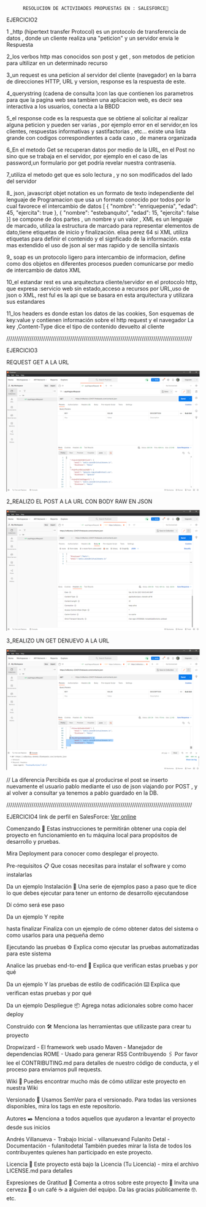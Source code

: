           RESOLUCION DE ACTIVIDADES PROPUESTAS EN : SALESFORCE🚀

EJERCICIO2

1 \_http (hipertext transfer Protocol) es un protocolo de transferencia de datos , donde un cliente realiza una "peticion" y un servidor envia le Respuesta

2_los verbos http mas conocidos son post y get , son metodos de peticion para ultilizar en un determinado recurso

3_un request es una peticion al servidor del cliente (navegador) en la barra de direcciones HTTP, URL y version, response es la respuesta de este.

4_querystring (cadena de consulta )con las que contienen los parametros para que la pagina web sea tambien una aplicacion web, es decir sea interactiva a los usuarios, conecta a la BBDD

5_el response code es la respuesta que se obtiene al solicitar al realizar alguna peticion y pueden ser varias , por ejemplo error en el servidor,en los clientes, respuestas informativas y sastifactorias , etc... existe una lista grande con codigos correspondientes a cada caso , de manera organizada

6_En el metodo Get se recuperan datos por medio de la URL, en el Post no sino que se trabaja en el servidor, por ejemplo en el caso de las password,un formulario por get podría revelar nuestra contrasenia.

7_utiliza el metodo get que es solo lectura , y no son modificados del lado del servidor

8\_ json, javascript objet notation es un formato de texto independiente del lenguaje de Programacion que usa un formato conocido por todos por lo cual favorece el intercambio de datos
[ { "nombre": "enriquepenia", "edad": 45, "ejercita": true },
{ "nombre": "estebanquito", "edad": 15, "ejercita": false }]
se compone de dos partes , un nombre y un valor ,
XML es un lenguaje de marcado, utiliza la estructura de marcado para representar elementos de dato,tiene etiquetas de inicio y finalización.
<persona><nombre>elisa perez</Nombre>
<edad>64</edad>
<ejercita>si</ejercita></persona>
XML utiliza etiquetas para definir el contenido y el signficado de la información.
esta mas extendido el uso de json al ser mas rapido y de sencilla sintaxis

9\_ soap es un protocolo ligero para intercambio de informacion, define como dos objetos en diferentes procesos pueden comunicarse por medio de intercambio de datos XML

10_el estandar rest es una arquitectura cliente/servidor en el protocolo http, que expresa :servicio web sin estado,acceso a recursos por URL,uso de json o XML, rest ful es la api que se basara en esta arquitectura y utilizara sus estandares

11_los headers es donde estan los datos de las cookies, Son esquemas de key:value y contienen información sobre el http request y el navegador
La key ,Content-Type dice el tipo de contenido devuelto al cliente

////////////////////////////////////////////////////////////////////////////////////////////////

EJERCICIO3

REQUEST GET A LA URL

![Image text](https://github.com/DavidLuques/SalesForce_test/blob/main/images/img_1.png)

2_REALIZO EL POST A LA URL CON BODY RAW EN JSON

![Image text](https://github.com/DavidLuques/SalesForce_test/blob/main/images/img_2.png)

3_REALIZO UN GET DENUEVO A LA URL

![Image text](https://github.com/DavidLuques/SalesForce_test/blob/main/images/img_3.png)

// La diferencia Percibida es que al producirse el post se inserto nuevamente el usuario pablo mediante el uso de json viajando por POST , y al volver a consultar ya tenemos a pablo guardado en la DB.


////////////////////////////////////////////////////////////////////////////////////////////////

EJERCICIO4
link de perfil en SalesForce:
<a href="https://trailblazer.me/id/daluques" class="btn btn-suces" target="_blank">Ver online</a>



Comenzando 🚀
Estas instrucciones te permitirán obtener una copia del proyecto en funcionamiento en tu máquina local para propósitos de desarrollo y pruebas.

Mira Deployment para conocer como desplegar el proyecto.

Pre-requisitos 📋
Que cosas necesitas para instalar el software y como instalarlas

Da un ejemplo
Instalación 🔧
Una serie de ejemplos paso a paso que te dice lo que debes ejecutar para tener un entorno de desarrollo ejecutandose

Dí cómo será ese paso

Da un ejemplo
Y repite

hasta finalizar
Finaliza con un ejemplo de cómo obtener datos del sistema o como usarlos para una pequeña demo

Ejecutando las pruebas ⚙️
Explica como ejecutar las pruebas automatizadas para este sistema

Analice las pruebas end-to-end 🔩
Explica que verifican estas pruebas y por qué

Da un ejemplo
Y las pruebas de estilo de codificación ⌨️
Explica que verifican estas pruebas y por qué

Da un ejemplo
Despliegue 📦
Agrega notas adicionales sobre como hacer deploy

Construido con 🛠️
Menciona las herramientas que utilizaste para crear tu proyecto

Dropwizard - El framework web usado
Maven - Manejador de dependencias
ROME - Usado para generar RSS
Contribuyendo 🖇️
Por favor lee el CONTRIBUTING.md para detalles de nuestro código de conducta, y el proceso para enviarnos pull requests.

Wiki 📖
Puedes encontrar mucho más de cómo utilizar este proyecto en nuestra Wiki

Versionado 📌
Usamos SemVer para el versionado. Para todas las versiones disponibles, mira los tags en este repositorio.

Autores ✒️
Menciona a todos aquellos que ayudaron a levantar el proyecto desde sus inicios

Andrés Villanueva - Trabajo Inicial - villanuevand
Fulanito Detal - Documentación - fulanitodetal
También puedes mirar la lista de todos los contribuyentes quíenes han participado en este proyecto.

Licencia 📄
Este proyecto está bajo la Licencia (Tu Licencia) - mira el archivo LICENSE.md para detalles

Expresiones de Gratitud 🎁
Comenta a otros sobre este proyecto 📢
Invita una cerveza 🍺 o un café ☕ a alguien del equipo.
Da las gracias públicamente 🤓.
etc.
